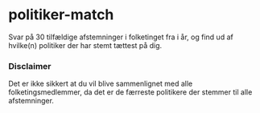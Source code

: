 # politiker-match

Svar på 30 tilfældige afstemninger i folketinget fra i år, og find ud af hvilke(n) politiker der har stemt tættest på dig.

### Disclaimer

Det er ikke sikkert at du vil blive sammenlignet med alle folketingsmedlemmer, da det er de færreste politikere der stemmer til alle afstemninger.
